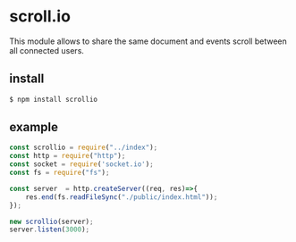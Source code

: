 # scroll.io

This module allows to share the same document and events scroll between all connected users.

## install 

```bash
$ npm install scrollio
```


## example

```javascript
const scrollio = require("../index");
const http = require("http");
const socket = require('socket.io');
const fs = require("fs");

const server  = http.createServer((req, res)=>{
    res.end(fs.readFileSync("./public/index.html"));
});

new scrollio(server);
server.listen(3000);

```



